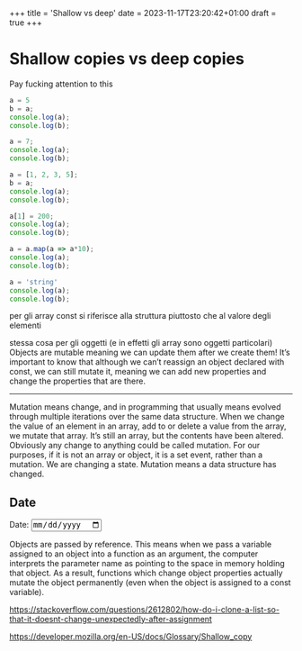 +++
title = 'Shallow vs deep'
date = 2023-11-17T23:20:42+01:00
draft = true
+++

# Shallow copies vs deep copies

Pay fucking attention to this

```js
a = 5
b = a;
console.log(a);
console.log(b);

a = 7;
console.log(a);
console.log(b);

a = [1, 2, 3, 5];
b = a;
console.log(a);
console.log(b);

a[1] = 200;
console.log(a);
console.log(b);

a = a.map(a => a*10);
console.log(a);
console.log(b);

a = 'string'
console.log(a);
console.log(b);
```

per gli array const si riferisce alla struttura piuttosto che al valore degli elementi

stessa cosa per gli oggetti (e in effetti gli array sono oggetti particolari)
 Objects are mutable meaning we can update them after we create them!
It’s important to know that although we can’t reassign an object declared with const, we can still mutate it, meaning we can add new properties and change the properties that are there.

---

Mutation means change, and in programming that usually means evolved through multiple iterations over the same data structure. When we change the value of an element in an array, add to or delete a value from the array, we mutate that array. It’s still an array, but the contents have been altered.
Obviously any change to anything could be called mutation. For our purposes, if it is not an array or object, it is a set event, rather than a mutation. We are changing a state. Mutation means a data structure has changed.


<h2>Date</h2>
<div class="stdField">
    <label for="experiment_date">Date:</label>
    <input type="date" id="experiment_date" value="">
</div>


Objects are passed by reference. This means when we pass a variable assigned to an object into a function as an argument, the computer interprets the parameter name as pointing to the space in memory holding that object. As a result, functions which change object properties actually mutate the object permanently (even when the object is assigned to a const variable).

https://stackoverflow.com/questions/2612802/how-do-i-clone-a-list-so-that-it-doesnt-change-unexpectedly-after-assignment

https://developer.mozilla.org/en-US/docs/Glossary/Shallow_copy



